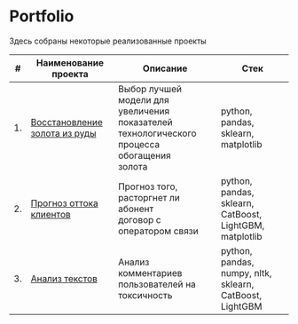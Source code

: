 # Portfolio

Здесь собраны некоторые реализованные проекты

| #    | Наименование проекта                | Описание                                                     | Стек                                                         |
| ---- | ------------------------------------------------------------ | ------------------------------------------------------------ | ------------------------------------------------------------ |
| 1.   | [Восстановление золота из руды](https://github.com/antiren/Portfolio/tree/main/Gold%20Recovery) | Выбор лучшей модели для увеличения показателей <br/> технологического процесса обогащения <br/> золота | python, pandas, sklearn, matplotlib       |
| 2.   | [Прогноз оттока клиентов](https://github.com/antiren/Portfolio/tree/main/Teledom%20Clients) | Прогноз того, расторгнет ли абонент <br/> договор с оператором связи | python, pandas, sklearn, CatBoost, LightGBM, matplotlib |
| 3.   | [Анализ текстов](https://github.com/antiren/Portfolio/tree/main/Toxic%20Comments) | Анализ комментариев пользователей на токсичность             | python, pandas, numpy, nltk, sklearn, CatBoost, LightGBM |
